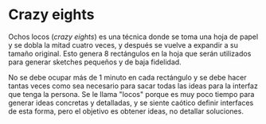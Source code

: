 # Crazy eights

Ochos locos (_crazy eights_) es una técnica donde se toma una hoja de papel
y se dobla la mitad cuatro veces, y después se vuelve a expandir a su
tamaño original. Esto genera 8 rectángulos en la hoja que serán utilizados
para generar sketches pequeños y de baja fidelidad.

No se debe ocupar más de 1 minuto en cada rectángulo y se debe hacer tantas
veces como sea necesario para sacar todas las ideas para la interfaz que
tenga la persona. Se le llama "locos" porque es muy poco tiempo para
generar ideas concretas y detalladas, y se siente caótico definir
interfaces de esta forma, pero el objetivo es obtener ideas, no detallar
soluciones.
